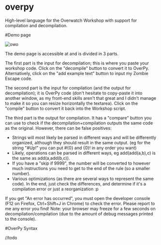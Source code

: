 # overpy
High-level language for the Overwatch Workshop with support for compilation and decompilation.

#Demo page

![owo](https://i.imgur.com/zCP6TYF.png)

The demo page is accessible at <url> and is divided in 3 parts.

The first part is the input for decompilation; this is where you paste your workshop code. Click on the "decompile" button to convert it to OverPy. Alternatively, click on the "add example text" button to input my Zombie Escape code.

The second part is the input for compilation (and the output for decompilation); it is OverPy code (don't hesitate to copy-paste it into another window, as my front-end skills aren't that great and I didn't manage to make it so you can resize horizontally the textarea). Click on the "compile" button to convert it back into the Workshop script.

The third part is the output for compilation. It has a "compare" button you can use to check if the decompilation+compilation outputs the same code as the original. However, there can be false positives:
- Strings will most likely be parsed in different ways and will be differently organized, although they should result in the same output. (eg for the string "#Up!" you can put #{0} and {0}! in any order you want)
- Likely, operations can be parsed in different ways, eg add(add(a,b),c) is the same as add(a,add(b,c)).
- If you have a "skip if 9999", the number will be converted to however much instructions you need to get to the end of the rule (so a smaller number).
- Various optimizations (as there are several ways to represent the same code). In the end, just check the differences, and determine if it's a compilation error or just a reorganization :p

If you get "An error has occurred", you must open the developer console (F12 on Firefox, Ctrl+Shift+J in Chrome) to check the error. Please report to me any error you find! Note: your browser may freeze for a few seconds on decompilation/compilation (due to the amount of debug messages printed to the console).

#OverPy Syntax

//todo
